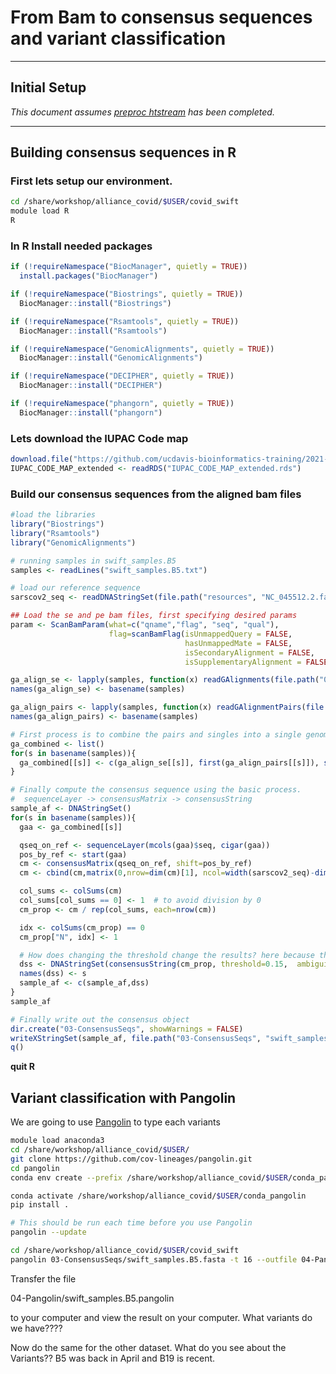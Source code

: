 # From Bam to consensus sequences and variant classification

---
## Initial Setup

*This document assumes [preproc htstream](./alignment) has been completed.*

---
## Building consensus sequences in R

### First lets setup our environment.

```bash
cd /share/workshop/alliance_covid/$USER/covid_swift
module load R
R
```

### In R Install needed packages

```r
if (!requireNamespace("BiocManager", quietly = TRUE))
  install.packages("BiocManager")

if (!requireNamespace("Biostrings", quietly = TRUE))
  BiocManager::install("Biostrings")

if (!requireNamespace("Rsamtools", quietly = TRUE))
  BiocManager::install("Rsamtools")

if (!requireNamespace("GenomicAlignments", quietly = TRUE))
  BiocManager::install("GenomicAlignments")

if (!requireNamespace("DECIPHER", quietly = TRUE))
  BiocManager::install("DECIPHER")

if (!requireNamespace("phangorn", quietly = TRUE))
  BiocManager::install("phangorn")
```

### Lets download the IUPAC Code map

```r
download.file("https://github.com/ucdavis-bioinformatics-training/2021-Alliance-Makerere_Covid/raw/main/data/IUPAC_CODE_MAP_extended.rds", "IUPAC_CODE_MAP_extended.rds")
IUPAC_CODE_MAP_extended <- readRDS("IUPAC_CODE_MAP_extended.rds")
```

### Build our consensus sequences from the aligned bam files

```r
#load the libraries
library("Biostrings")
library("Rsamtools")
library("GenomicAlignments")

# running samples in swift_samples.B5
samples <- readLines("swift_samples.B5.txt")

# load our reference sequence
sarscov2_seq <- readDNAStringSet(file.path("resources", "NC_045512.2.fasta"))

## Load the se and pe bam files, first specifying desired params
param <- ScanBamParam(what=c("qname","flag", "seq", "qual"),
                      flag=scanBamFlag(isUnmappedQuery = FALSE,
                                       hasUnmappedMate = FALSE,
                                       isSecondaryAlignment = FALSE,
                                       isSupplementaryAlignment = FALSE))

ga_align_se <- lapply(samples, function(x) readGAlignments(file.path("02-Bowtie2", paste0(x,"-se.bam")), param=param))
names(ga_align_se) <- basename(samples)

ga_align_pairs <- lapply(samples, function(x) readGAlignmentPairs(file.path("02-Bowtie2", paste0(x,"-pe.bam")), use.names = TRUE, param=param))
names(ga_align_pairs) <- basename(samples)

# First process is to combine the pairs and singles into a single genomic alignments object
ga_combined <- list()
for(s in basename(samples)){
  ga_combined[[s]] <- c(ga_align_se[[s]], first(ga_align_pairs[[s]]), second(ga_align_pairs[[s]]))
}

# Finally compute the consensus sequence using the basic process.
#  sequenceLayer -> consensusMatrix -> consensusString
sample_af <- DNAStringSet()
for(s in basename(samples)){
  gaa <- ga_combined[[s]]

  qseq_on_ref <- sequenceLayer(mcols(gaa)$seq, cigar(gaa))
  pos_by_ref <- start(gaa)
  cm <- consensusMatrix(qseq_on_ref, shift=pos_by_ref)
  cm <- cbind(cm,matrix(0,nrow=dim(cm)[1], ncol=width(sarscov2_seq)-dim(cm)[2]))

  col_sums <- colSums(cm)
  col_sums[col_sums == 0] <- 1  # to avoid division by 0
  cm_prop <- cm / rep(col_sums, each=nrow(cm))

  idx <- colSums(cm_prop) == 0
  cm_prop["N", idx] <- 1

  # How does changing the threshold change the results? here because their are 5 single character bases (A,C,G,T,N) in IUPAC_CODE_MAP_extneded, the threshold has to be in the range [0-0.2]
  dss <- DNAStringSet(consensusString(cm_prop, threshold=0.15,  ambiguityMap=IUPAC_CODE_MAP_extended) )
  names(dss) <- s
  sample_af <- c(sample_af,dss)
}
sample_af

# Finally write out the consensus object
dir.create("03-ConsensusSeqs", showWarnings = FALSE)
writeXStringSet(sample_af, file.path("03-ConsensusSeqs", "swift_samples.B5.fasta"))
q()
```

**quit R**

## Variant classification with Pangolin

We are going to use [Pangolin](https://cov-lineages.org/index.html) to type each variants

```bash
module load anaconda3
cd /share/workshop/alliance_covid/$USER/
git clone https://github.com/cov-lineages/pangolin.git
cd pangolin
conda env create --prefix /share/workshop/alliance_covid/$USER/conda_pangolin -f environment.yml

conda activate /share/workshop/alliance_covid/$USER/conda_pangolin
pip install .

# This should be run each time before you use Pangolin
pangolin --update

cd /share/workshop/alliance_covid/$USER/covid_swift
pangolin 03-ConsensusSeqs/swift_samples.B5.fasta -t 16 --outfile 04-Pangolin/swift_samples.B5.pangolin
```

Transfer the file

04-Pangolin/swift_samples.B5.pangolin

to your computer and view the result on your computer. What variants do we have????


Now do the same for the other dataset. What do you see about the Variants??  B5 was back in April and B19 is recent.

<!--
## Phylogenetics
```r
library(DECIPHER)
library(phangorn)

consensus_seqs <- readDNAStringSet(file.path("03-ConsensusSeqs", "swift_samples.B5.fasta"))
alignment = AlignSeqs(consensus_seqs, anchor=NA, processors=16)

phang.align <- phyDat(as(alignment, "matrix"), type="DNA")
dm <- dist.ml(phang.align)
treeNJ <- NJ(dm)

fit = pml(treeNJ, data=phang.align)
fitGTR <- update(fit, k=4, inv=0.2)
fitGTR <- optim.pml(fitGTR, model="GTR", optInv=TRUE, optGamma=TRUE, rearrangement = "stochastic", control = pml.control(trace = 0))

``` -->
